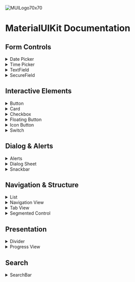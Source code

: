 ![MUILogo70x70](https://github.com/aumChauhan/MaterialUIKit/assets/83302656/cd2d537e-436b-4ca2-b5e6-0893894192e2)

# MaterialUIKit Documentation

## Form Controls

<details>
<summary>Date Picker</summary>

## `MUIDatePicker`

The `MUIDatePicker` SwiftUI component provides a Material Design-style date picker with customizable appearance and behavior.

## Usage

To use the `MUIDatePicker`, you can apply the `mUIDatePicker` view modifier to any SwiftUI view. This will present a Material Design-style date picker over the existing content.

## Parameters

- `isPresented`: A binding to control the presentation of the date picker.
- `selection`: A binding to manage the selected date.

## Example

```swift
struct ContentView: View {
    @State private var isDatePickerPresented = false
    @State private var selectedDate = Date()

    var body: some View {
        VStack {
            Button("Show Date Picker") {
                isDatePickerPresented.toggle()
            }
        }
        .mUIDatePicker(isPresented: $isDatePickerPresented, selection: $selectedDate)
    }
}
```

## Date Formatting

The date picker includes a formatted representation of the selected date. The `formattedMUIDate` method is used to format the date as "E, MMM d". The formatting can be customized as needed.

</details>

<details>
<summary>Time Picker</summary>

## `MUITimePicker`

The `MUITimePicker` SwiftUI component provides a Material Design-style time picker with customizable appearance and behavior.

## Usage

To use the `MUITimePicker`, you can add the `mUITimePicker` modifier to any SwiftUI view. 

## Parameters

- `isPresented`: A binding to control the presentation of the time picker.
- `selection`: A binding to manage the selected date.

## Example

```swift
struct ContentView: View {
    @State private var isTimePickerPresented = false
    @State private var selectedTime = Date()

    var body: some View {
        VStack {
            Button("Select Time") {
                isTimePickerPresented.toggle()
            }
        }
        .mUITimePicker(isPresented: $isTimePickerPresented, selection: $selectedTime)
    }
}
```
This example demonstrates how to use the `MUITimePicker` in a SwiftUI view. The time picker is presented when the button is tapped, and the selected time is bound to a `Date` variable.

</details>

<details>
<summary> TextField </summary>

## `MUITextField`

The `MUITextField` SwiftUI component provides a Material Design-style text field with customizable appearance and behavior.

## Usage

To use the `MUITextField`, you can instantiate it with different parameters based on your needs. Below are the available initializers:

### Basic Usage

```swift
MUITextField("Username", text: $username)
```

### With System Symbol

```swift
MUITextField(systemSymbol: "person", "Username", text: $username)
```

### With System Symbol and Custom Background

```swift
MUITextField(systemSymbol: "person", "Username", text: $username, background: .green)
```

## Parameters

- `text`: A binding to the text value of the text field.
- `systemSymbol`: System symbol for the text field (optional).
- `titleKey`: Title key for the text field.
- `background`: Custom background color for the text field (optional).

## Example

```swift
struct ContentView: View {
    @State private var username = ""

    var body: some View {
        VStack {
            MUITextField("Username", text: $username)
            .padding()
        }
    }
}
```

</details>

<details>
<summary> SecureField </summary>

## `MUISecureField`

The `MUISecureField` SwiftUI component provides a Material Design-style secure field with customizable appearance and behavior.

## Usage

To use the `MUISecureField`, you can instantiate it with different parameters based on your needs. Below are the available initializers:

### Basic Usage

```swift
MUISecureField("Password", text: $password)
```

### With System Symbol

```swift
MUISecureField(systemSymbol: "lock", "Password", text: $password)
```

### With System Symbol and Custom Background

```swift
MUISecureField(systemSymbol: "lock", "Password", text: $password, .blue)
```

## Parameters

- `text`: A binding to the text value of the secure field.
- `systemSymbol`: System symbol for the secure field (optional).
- `titleKey`: Title key for the secure field.
- `background`: Custom background color for the secure field (optional).

## Example

```swift
struct ContentView: View {
    @State private var password = ""

    var body: some View {
        VStack {
            MUISecureField("Password", text: $password)
                .padding()
        }
    }
}
```
</details>

## Interactive Elements

<details>
<summary> Button </summary>

## `MUIButton`

The `MUIButton` SwiftUI component provides a versatile button with various styles to suit different design needs.

## Usage

To use the MUIButton, you can create an instance of it by providing a title, style, and an action closure.

## Parameters

- `title`: The text to display on the button.
- `style`: The style of the button.
- `action`: The closure to execute when the button is pressed.

## `MUIButtonStyle`

- `.elevated`: A button with an elevated background and rounded corners.
- `.filled`: A button with a filled background and rounded corners.
- `.tonal`: A button with a tonal background and rounded corners.
- `.outline`: A button with an outlined border and rounded corners.
- `.text`: A text-only button with no background.
- `.elevatedInfinity`: A button with an elevated background and rounded corners, occupying full available width.
- `.filledInfinity`: A button with a filled background and rounded corners, occupying full available width.
- `.tonalInfinity`: A button with a tonal background and rounded corners, occupying full available width.
- `.outlineInfinity`: A button with an outlined border and rounded corners, occupying full available width.

## Example

```swift
MUIButton("Title", action: {
    // Action
})

MUIButton("Title", style: .elevated, action: {
    // Action
})
```

</details>


<details>
<summary> Card </summary>

## `MUICardView`

The `MUICardView` SwiftUI component represents a MaterialUI style card.

## Usage

To use MUICardView, you can create an instance by providing the necessary parameters. There are two initializers available for creating cards with automatic or specified layouts and styles.

## Parameters
- `heading`: The heading text of the card.
- `subheading`: The subheading text of the card.
- `image`: The image name for the card.
- `cardType`: The type of card layout.
- `cardStyle`: The style of the card.
- `content`: The content view of the card.

## `MUICardType`

An enumeration to specify the type of card layout.

- `.automatic`: Automatically determines the card layout based on content.
- `.horizontal`: Horizontal card layout.
- `.stack`: Stack card layout.

## `MUICardStyle`

An enumeration to specify the style of the card.

- `.elevated`: Elevated card style.
- `.tonal`: Tonal card style.

## Example
- Default Card: The card type is set to `.automatic`, and the card style is set to .tonal.

```swift
MUICardView(
    heading: "Automatic Card",
    subheading: "Subtitle",
    image: "cardImage",
    content: {
        Text("Content goes here.")
    }
)
```

- Custom Card: The card type is set to `.horizontal`, and the card style is set to `.elevated`. Additional content, such as a Text view, can be added.

```swift
MUICardView(
    heading: "Custom Card",
    subheading: "Subtitle",
    image: "cardImage",
    cardType: .horizontal,
    cardStyle: .elevated,
    content: {
        Text("Content goes here.")
    }
)
```

</details>

<details>
<summary> Checkbox </summary>

## `MUICheckbox`

`MUICheckbox` provides a checkbox with a clean and modern MaterialUI design. It allows users to toggle between the checked and unchecked states by tapping the checkbox.

## Usage

To use `MUICheckbox`, create an instance by providing the necessary parameters.

## Parameters

- `title: String`: The title of the checkbox.
- `isOn: Binding<Bool>`: A binding to a boolean value that determines the on/off state of the checkbox.

## Example

```swift
@State private var isChecked: Bool = false

MUICheckbox("Enable Feature", isOn: $isChecked)
    .padding()
```

</details>

<details>
<summary> Floating Button </summary>

## `MUIFloatingButton`

A SwiftUI button designed for floating action button (FAB) functionality with various initialization options. MUIIconButton provides the flexibility to create circular icon buttons with different styles, allowing you to choose from elevated, filled, tonal, or secondary background styles.

## Parameters
- `systemSymbol`: SF Symbol string for system-provided icons.
- `image`: Custom SwiftUI `Image` for a personalized button icon.
- `title`: Optional title for a textual label beside the button.
- `action`: The closure to execute when the button is pressed.

## Usage
To use MUIFloatingButton, create an instance by choosing the appropriate initialization option based on your design preferences.

## Example
```swift
// Example with SF Symbol
MUIFloatingButton(systemSymbol: "plus", title: "Add") {
    // Action to perform when the button is pressed
}

// Example with custom image
MUIFloatingButton(image: "customIcon", title: "Custom") {
    // Action to perform when the button is pressed
}
```
</details>

<details>
<summary> Icon Button </summary>

## `MUIIconButton`

`MUIIconButton` provides the flexibility to create circular icon buttons with different styles, allowing you to choose from elevated, filled, tonal, or secondary background styles.

## Usage
To use `MUIIconButton`, create an instance by choosing the appropriate style based on your design preferences.

## Parameters

- `systemSymbol: String?`: SF Symbol string for system-provided icons.
- `image: String?`: String representing the name of a custom image.
- `style: MUIIconButtonStyle`: The style of the button, defined by `MUIIconButtonStyle`.
- `action: () -> Void`: The closure to execute when the button is pressed.

## Example

```swift
// Example with SF Symbol
MUIIconButton(systemSymbol: "heart.fill", style: .elevated) {
    // Action to perform when the button is pressed
}

// Example with custom image
MUIIconButton("customImage", style: .filled) {
    // Action to perform when the button is pressed
}
```

</details>

<details>
<summary> Switch </summary>

## `MUISwitch`

`MUISwitch` is a SwiftUI view representing a MaterialUI style switch.it provides a custom-styled switch with a MaterialUI design, offering a unique appearance for toggling between states.

## Usage

To use `MUISwitch`, create an instance by providing the title and a binding to a boolean value that determines the on/off state of the switch.

## Parameters

- `title: String`: The title of the switch.
- `isOn: Binding<Bool>`: A binding to a boolean value that determines the on/off state of the switch.

## Example

```swift
MUISwitch("Enable Feature", isOn: $isEnabled)
    .tint(MaterialUI.tint.accent())
    .padding()
```

</details>

## Dialog & Alerts

<details>
<summary> Alerts </summary>

## `MUIAlert`

`MUIAlert` provides a convenient way to present a MaterialUI style alert over the current view.

`.mUIAlert()` is an extension to the `View` protocol in SwiftUI, offering a modifier that can be applied to any view. This modifier presents a MaterialUI style alert with customizable parameters such as title, message, primary button title, and actions associated with primary and secondary buttons.

## Usage

To use `MUIAlert`, apply the `mUIAlert` modifier to a SwiftUI view and provide the necessary parameters:

## Parameters

- `isPresented: Binding<Bool>`: Binding to control the presentation state of the alert.
- `title: String`: The title of the alert.
- `message: String?`: The message displayed in the alert (optional).
- `primaryButtonTitle: String`: The title of the primary (main) button.
- `primaryAction: @escaping () -> Void`: The action to be executed when the primary button is tapped.
- `secondaryButtonTitle: String?`: The title of the secondary button (optional).
- `secondaryAction: (() -> Void)?`: The action to be executed when the secondary button is tapped (optional).

## Example

```swift
struct ContentView: View {
    @State private var showAlert = false

    var body: some View {
        VStack {
            Button("Show Alert") {
                showAlert.toggle()
            }
        }
        
        // MUIAlert
        .mUIAlert(
            isPresented: $showAlert,
            title: "Alert Title",
            message: "This is a sample alert message.",
            primaryButtonTitle: "OK",
            primaryAction: {
                // Handle OK button tap
            },
            // Optionals
            secondaryButtonTitle: "Cancel",
            secondaryAction: {
                // Handle Cancel button tap
            }
        )
    }
}
```

</details>

<details>
<summary> Dialog Sheet </summary>

## `MUIDialogSheet`

`MUIAlert` provides a convenient way to present a MaterialUI style dialog sheet over the current view.

`.mUIDialogSheet()` is an extension to the `View` protocol in SwiftUI, offering a modifier that can be applied to any view. This modifier presents a MaterialUI style dialog sheet.

## Usage

To use `MUIDialogSheet`, apply the `mUIDialogSheet` modifier to a SwiftUI view and provide the necessary parameters:

## Parameters

- `isPresented: Binding<Bool>`: Binding to control the presentation state of the dialog sheet.
- `content: View`: A view content to be displayed in the dialog sheet.

## Example

```swift
struct ContentView: View {
    @State private var showDialogSheet = false

    var body: some View {
        VStack {
            Button("Show Alert") {
                showDialogSheet.toggle()
            }
        }
        
        // MUIDialogSheet
        .mUIDialogSheet(isPresented: $showDialogSheet) {
            Text("Dialog sheet content")
        }
}
    }
}
```

</details>


<details>
<summary> Snackbar </summary>

## `MUISnackbar`
`MUISnackbar` provides a customizable MaterialUI style snackbar that can be displayed at the bottom of the screen.

`.mUISnackbar()` is an extension to the `View` protocol in SwiftUI, offering a modifier that can be applied to any view. This modifier presents a MaterialUI style snackbar with customizable parameters such as message, duration, and an optional primary action button.

## Usage

To use `MUISnackbar`, apply the `mUISnackbar` modifier to a SwiftUI view and provide the necessary parameters:

## Parameters

- `isPresented: Binding<Bool>`: Binding to control the presentation state of the snackbar.
- `message: String`: The message displayed in the snackbar.
- `duration: Double?`: The duration (in seconds) for which the snackbar is visible before automatically toggling off (optional, default is 5 seconds).
- `primaryButtonTitle: String?`: The title of the primary (main) button (optional).
- `primaryAction: (() -> Void)?`: The action to be executed when the primary button is tapped (optional).

## Example

```swift
struct ContentView: View {
    @State private var showSnackbar = false

    var body: some View {
        VStack {
            Button("Show Snackbar") {
                showSnackbar.toggle()
            }
        }
        
        // MUISnackbar
        .mUISnackbar(
            isPresented: $showSnackbar,
            message: "This is a sample snackbar message.",
            duration: 3,
            primaryButtonTitle: "Dismiss",
            primaryAction: {
                // Handle dismiss button tap
            }
        )
    }
}
```
</details>

## Navigation & Structure

<details>
<summary> List </summary>

## `MUIList`
`MUIList` is a SwiftUI view that provides a MaterialUI-styled list with various visual styles. The `MUIList` view is designed to display a collection of elements with different visual styles such as plain, inset, or insetGrouped.

## Usage

To use `MUIList`, create an instance of the view by specifying the data, a key path to uniquely identify each element, and a closure that returns the content view for a given element. Additionally, you can customize the list style.

## Parameters

- `data: Data`: A collection of elements to display in the list.
- `id: KeyPath<Data.Element, ID>`: A key path to an `ID` property on each element to uniquely identify them.
- `listStyle: MUIListStyle`: The style of the list, such as `.plain`, `.inset`, or `.insetGrouped`.
- `content: (Data.Element) -> Content`: A closure that returns the content view for a given element.

## Example

```swift
struct ContentView: View {
    let items = ["Item 1", "Item 2", "Item 3"]

    var body: some View {
        MUIList(items, id: \.self, listStyle: .insetGrouped) { item in
            Text(item)
        }
    }
}
```
</details>

<details>
<summary> Navigation View </summary>

## `MUINavigationView`

`MUINavigationView` is a custom navigation view that provides a MaterialUI-styled navigation bar.

## Usage

### Creating a Basic MUINavigationView

```swift
MUINavigationView {
    // Your content goes here
    Text("Hello, World!")
}
```

### Customizing the Navigation Bar
- You can customize the appearance of the navigation bar using modifiers provided by the `MUINavigationView`.

```swift
MUINavigationView {
    // Your content goes here
    Text("Hello, World!")

    .mUINavigationTitle("My Title") // Set the title of the navigation bar
    
    .mUINavigationHeaderStyle(.large) // Set the style of the navigation bar header
    
    .mUIToolbar {
        // Your toolbar content goes here
        Button("Action") {
            // Handle the action
        }
    }
    
    .mUINavigationBarBackButtonHidden(true) // Hide the back button
}

```

### Using `MUINavigationLink`:
- `MUINavigationLink` is a navigation link that automatically embeds the destination view in a `MUINavigationView`.

```swift
MUINavigationLink(destination: {
    // Your destination content goes here
    Text("Destination View")
}, label: {
    // Your label content goes here
    Text("Go to Destination")
})
```

## `MUINavigationHeaderStyle`

`MUINavigationHeaderStyle` is an enumeration representing different styles for navigation bar headers.

- `.large`: A large-style navigation bar header.
- `.inline`: An inline-style navigation bar header.

</details>

<details>
<summary> Tab View</summary>

## `MUITabView`

The `MUITabView` SwiftUI component combines main content with a MaterialUI-style tab bar for easy navigation.

## Usage

### Tab Item
- To set up a tab bar item with a specified system image, title, and selection binding, use the `mUITabBarItem` modifier:

```swift
YourView()
    .mUITabBarItem(systemImage: "heart.fill", title: "Favorites", selection: $selection)
```

### Tab View
- Create a `MUITabBarView` by wrapping your main content with the tab bar:

```swift
MUITabBarView(selection: $selection) {
    YourContentView()
        .mUITabBarItem(systemImage: "house.fill", title: "Home", selection: $selection)
    AnotherView()
        .mUITabBarItem(systemImage: "heart.fill", title: "Favorites", selection: $selection)
    YetAnotherView()
        .mUITabBarItem(systemImage: "person.fill", title: "Profile", selection: $selection)
}
```

</details>

<details>
<summary> Segmented Control </summary>

## `MUISegmentedControl`

The `MUISegmentedControl` SwiftUI component provides a segmented control with customizable appearance and behavior.

## Usage

To use the `MUISegmentedControl`, create an instance of it by passing a collection of elements, a key path to uniquely identify each element, and a binding to the currently selected element. Customize the appearance of each segment using the `content` closure.

```swift
MUISegmentedControl(["Option 1", "Option 2", "Option 3"], id: \.self, selectedItem: $selectedOption) { option in
    Text(option)
        .padding(10)
}
```

## Parameters

- `data`: A collection of elements to display in the segmented control.
- `id`: A key path to a property on each element to uniquely identify them.
- `selectedItem`: A binding to the currently selected element in the segmented control.
- `content`: A closure that returns the content view for a given element.

## Example

```swift
struct ContentView: View {
    @State private var selectedOption = "Option 1"

    var body: some View {
        MUISegmentedControl(["Option 1", "Option 2"], id: \.self, selectedItem: $selectedOption) { option in
            Text(option)
                .padding(10)
        }
    }
}
```

</details>

## Presentation

<details>
<summary> Divider </summary>

## `MUIDivider`

The `MUIDivider` SwiftUI component represents a MaterialUI-style divider with customizable orientation.

## Usage

To use the `MUIDivider`, create an instance of it and include it in your SwiftUI view. You can create both horizontal and vertical dividers.

```swift
MUIDivider() // Horizontal divider
```

```swift
MUIDivider(.vertical) // Vertical divider
```

## Parameters

- `orientation`: An enum specifying the orientation of the divider. Choose between `.horizontal` (default) and `.vertical`.

## Example

```swift
struct ContentView: View {
    var body: some View {
        VStack {
            Text("Content Above Divider")
            MUIDivider()
            Text("Content Below Divider")
        }
    }
}
```
</details>


<details>
<summary> Progress View </summary>

## `MUIProgressView`

The `MUIProgressView` SwiftUI component represents a MaterialUI-style progress view with customizable line width.

## Usage

To use the `MUIProgressView`, create an instance of it and include it in your SwiftUI view. You can create a progress view with the default line width or specify a custom line width.

```swift
MUIProgressView() // Default line width
```

```swift
MUIProgressView(lineWidth: 5) // Custom line width
```

## Parameters

- `lineWidth`: A CGFloat representing the stroke width of the progress view. Use it to customize the thickness of the progress indicator's stroke. Default is 3.

## Example

```swift
struct ContentView: View {
    var body: some View {
        VStack {
            Text("Loading...")
            MUIProgressView()
        }
    }
}
```
</details>

## Search

<details>
<summary> SearchBar </summary>

## `MUISearchBar`

The `MUISearchBar` SwiftUI component represents a MaterialUI-style search bar with a customizable placeholder and search text binding.

## Usage

To use the `MUISearchBar`, create an instance of it and include it in your SwiftUI view. You can create a search bar with the default placeholder text or specify a custom placeholder text.

```swift
MUISearchBar(searchText: $searchText, action)
```

```swift
MUISearchBar("Find items", searchText: $searchText, action)
```

## Parameters

- `searchText`: A binding to the text that the user enters into the search bar.
- `action`: A closure to execute when the user triggers the search action.
- `placeholder`: A String representing the placeholder text to display when the search bar is empty. Default is "Search".

## Example

```swift
struct ContentView: View {
    @State private var searchText = ""

    var body: some View {
        MUISearchBar(searchText: $searchText) {
            // Perform search action here
            print("Searching for: \(searchText)")
        }
    }
}
```
</details>
